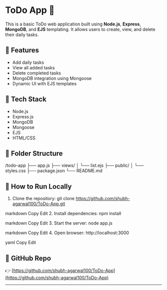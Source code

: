 # ToDo App 📝

This is a basic ToDo web application built using **Node.js**, **Express**, **MongoDB**, and **EJS** templating. It allows users to create, view, and delete their daily tasks.

## 🚀 Features

- Add daily tasks
- View all added tasks
- Delete completed tasks
- MongoDB integration using Mongoose
- Dynamic UI with EJS templates

## 📁 Tech Stack

- Node.js
- Express.js
- MongoDB
- Mongoose
- EJS
- HTML/CSS

## 📂 Folder Structure

/todo-app
├── app.js
├── views/
│ └── list.ejs
├── public/
│ └── styles.css
├── package.json
└── README.md

## 🧪 How to Run Locally

1. Clone the repository:
git clone https://github.com/shubh-agarwal100/ToDo-App.git

markdown
Copy
Edit
2. Install dependencies:
npm install

markdown
Copy
Edit
3. Start the server:
node app.js

markdown
Copy
Edit
4. Open browser:
http://localhost:3000

yaml
Copy
Edit



## 📌 GitHub Repo

👉 [https://github.com/shubh-agarwal100/ToDo-App](https://github.com/shubh-agarwal100/ToDo-App)

---
